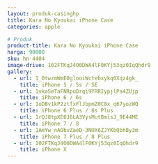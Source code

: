 ```yaml
---
layout: produk-casinghp
title: Kara No Kyoukai iPhone Case
categories: apple

# Produk
product-title: Kara No Kyoukai iPhone Case
harga: 90000
sku: hn-4404
image-drive: 102FTKqJ4O0DWA4lF0KYj53qz0IqQhdr9
gallery:
  - url: 1_0twzmWmE0glooiWctebxykq6Xqz4gk_
    title: iPhone 5 / 5s / SE
  - url: 1vkaSeTaFNRpuDrqi9YRRIypjlPa4ZUjp
    title: iPhone 6 / 6s
  - url: 1oDBv1kP2ztfxFlJbpmZ0C8x_q67yozWQ
    title: iPhone 6 Plus / 6s Plus
  - url: 1rQJ8tpXE0J8LA3VysMutBmlsJ_9E44ME
    title: iPhone 7 / 8
  - url: 1AmYw_nAObvZaeD-3NUX6ZJYKbQbhBy3m
    title: iPhone 7 Plus / 8 Plus
  - url: 102FTKqJ4O0DWA4lF0KYj53qz0IqQhdr9
    title: iPhone X
---
```

